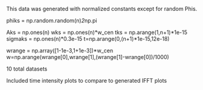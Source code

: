 This data was generated with normalized constants except for random Phis.

phiks = np.random.random(n)*2*np.pi

Aks = np.ones(n)
wks = np.ones(n)*w_cen
tks = np.arange(1,n+1)*1e-15
sigmaks = np.ones(n)*0.3e-15
t=np.arange(0,(n+1)*1e-15,12e-18)

wrange = np.array([1-1e-3,1+1e-3])*w_cen
w=np.arange(wrange[0],wrange[1],(wrange[1]-wrange[0])/1000)

10 total datasets

Included time intensity plots to compare to generated IFFT plots